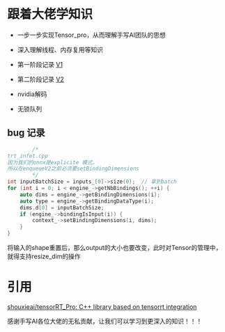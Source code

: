 # 跟着大佬学知识

* 一步一步实现Tensor_pro，从而理解手写AI团队的思想

* 深入理解线程、内存复用等知识

* 第一阶段记录  [V1](./docs/v1.md)

* 第二阶段记录 [V2](./docs/v2.md)

* nvidia解码

* 无锁队列

## bug 记录

```c
        /*
trt_infet.cpp
因为我们的onnx是explicite 模式。
所以在enqueueV2之前必须要setBindingDimensions
        */
int inputBatchSize = inputs_[0]->size(0);  // 拿到batch
for (int i = 0; i < engine_->getNbBindings(); ++i) {
    auto dims = engine_->getBindingDimensions(i);
    auto type = engine_->getBindingDataType(i);
    dims.d[0] = inputBatchSize;
    if (engine_->bindingIsInput(i)) {
        context_->setBindingDimensions(i, dims);
    }
}
```

将输入的shape重置后，那么output的大小也要改变，此时对Tensor的管理中，就得支持resize_dim的操作

# 引用

[shouxieai/tensorRT_Pro: C++ library based on tensorrt integration](https://github.com/shouxieai/tensorRT_Pro)

感谢手写AI各位大佬的无私贡献，让我们可以学习到更深入的知识！！！
